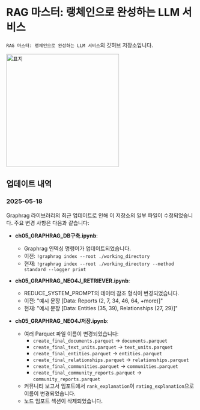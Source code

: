 # RAG 마스터: 랭체인으로 완성하는 LLM 서비스
`RAG 마스터: 랭체인으로 완성하는 LLM 서비스`의 깃허브 저장소입니다.

<img src="https://github.com/user-attachments/assets/3ef39770-4c57-4be0-b4d8-034f3907921e" alt="표지" width="300">

## 업데이트 내역
### 2025-05-18
Graphrag 라이브러리의 최근 업데이트로 인해 이 저장소의 일부 파일이 수정되었습니다. 주요 변경 사항은 다음과 같습니다:

- **ch05_GRAPHRAG_DB구축.ipynb**:
  - Graphrag 인덱싱 명령어가 업데이트되었습니다.
  - 이전: `!graphrag index --root ./working_directory`
  - 현재: `!graphrag index --root ./working_directory --method standard --logger print`

- **ch05_GRAPHRAG_NEO4J_RETRIEVER.ipynb**:
  - REDUCE_SYSTEM_PROMPT의 데이터 참조 형식이 변경되었습니다.
  - 이전: "예시 문장 [Data: Reports (2, 7, 34, 46, 64, +more)]"
  - 현재: "예시 문장 [Data: Entities (35, 39), Relationships (27, 29)]"

- **ch05_GRAPHRAG_NEO4J저장.ipynb**:
  - 여러 Parquet 파일 이름이 변경되었습니다:
    - `create_final_documents.parquet` → `documents.parquet`
    - `create_final_text_units.parquet` → `text_units.parquet`
    - `create_final_entities.parquet` → `entities.parquet`
    - `create_final_relationships.parquet` → `relationships.parquet`
    - `create_final_communities.parquet` → `communities.parquet`
    - `create_final_community_reports.parquet` → `community_reports.parquet`
  - 커뮤니티 보고서 임포트에서 `rank_explanation`이 `rating_explanation`으로 이름이 변경되었습니다.
  - 노드 임포트 섹션이 삭제되었습니다.